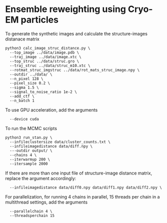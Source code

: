 # Ensemble reweighting using Cryo-EM particles


To generate the synthetic images and calculate the structure-images distanace matrix
```
python3 calc_image_struc_distance.py \
  --top_image ../data/image.pdb \
  --traj_image ../data/image.xtc \
  --top_struc ../data/struc.gro \
  --traj_struc ../data/struc_m10.xtc \
  --rotmat_struc_imgstruc ../data/rot_mats_struc_image.npy \
  --outdir ../data/ \
  --n_pixel 128 \
  --pixel_size 0.2 \
  --sigma 1.5 \
  --signal_to_noise_ratio 1e-2 \
  --add_ctf \
  --n_batch 1
```
To use GPU acceleration, add the arguments
```
  --device cuda
```


To run the MCMC scripts
```
python3 run_stan.py \
  --infileclustersize data/cluster_counts.txt \
  --infileimagedistance data/diff.npy \
  ---outdir output/ \
  --chains 4 \
  --iterwarmup 200 \
  --itersample 2000
```
If there are more than one input file of structure-image distance matrix, replace the argument accordingly:
```
  --infileimagedistance data/diff0.npy data/diff1.npy data/diff2.npy \
```
For parallelization, for running 4 chains in parallel, 15 threads per chain in a multithread settings, add the arguments
```
  --parallelchain 4 \
  --threadsperchain 15
```

